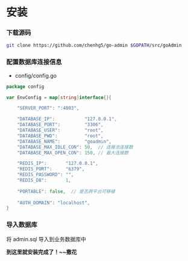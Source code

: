 # 安装

### 下载源码

```bash
git clone https://github.com/chenhg5/go-admin $GOPATH/src/goAdmin
```

### 配置数据库连接信息

- config/config.go

```go
package config

var EnvConfig = map[string]interface{}{

    "SERVER_PORT": ":4003",

	"DATABASE_IP":           "127.0.0.1",
	"DATABASE_PORT":         "3306",
	"DATABASE_USER":         "root",
	"DATABASE_PWD":          "root",
	"DATABASE_NAME":         "goadmin",
	"DATABASE_MAX_IDLE_CON": 50,  // 连接池连接数
	"DATABASE_MAX_OPEN_CON": 150, // 最大连接数

	"REDIS_IP":       "127.0.0.1",
	"REDIS_PORT":     "6379",
	"REDIS_PASSWORD": "",
	"REDIS_DB":       1,
	
	"PORTABLE": false,  // 是否跨平台可移植
	
	"AUTH_DOMAIN": "localhost",
}
```

### 导入数据库

将 admin.sql 导入到业务数据库中

<strong>到这里就安装完成了！~~撒花<strong>